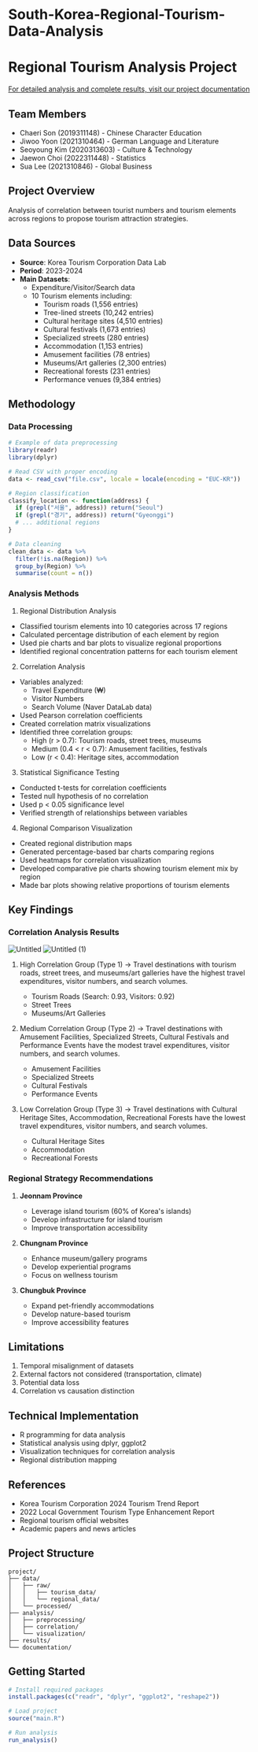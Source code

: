 # South-Korea-Regional-Tourism-Data-Analysis

# Regional Tourism Analysis Project

[For detailed analysis and complete results, visit our project documentation](https://hazel-grass-f77.notion.site/Project_4-93b08aaf0e0d406dba7ba6b90f4ac6d8)

## Team Members
- Chaeri Son (2019311148) - Chinese Character Education
- Jiwoo Yoon (2021310464) - German Language and Literature
- Seoyoung Kim (2020313603) - Culture & Technology
- Jaewon Choi (2022311448) - Statistics
- Sua Lee (2021310846) - Global Business

## Project Overview
Analysis of correlation between tourist numbers and tourism elements across regions to propose tourism attraction strategies.

## Data Sources
- **Source**: Korea Tourism Corporation Data Lab
- **Period**: 2023-2024
- **Main Datasets**:
  - Expenditure/Visitor/Search data
  - 10 Tourism elements including:
    - Tourism roads (1,556 entries)
    - Tree-lined streets (10,242 entries)
    - Cultural heritage sites (4,510 entries)
    - Cultural festivals (1,673 entries)
    - Specialized streets (280 entries)
    - Accommodation (1,153 entries)
    - Amusement facilities (78 entries)
    - Museums/Art galleries (2,300 entries)
    - Recreational forests (231 entries)
    - Performance venues (9,384 entries)

## Methodology

### Data Processing
```r
# Example of data preprocessing
library(readr)
library(dplyr)

# Read CSV with proper encoding
data <- read_csv("file.csv", locale = locale(encoding = "EUC-KR"))

# Region classification
classify_location <- function(address) {
  if (grepl("서울", address)) return("Seoul")
  if (grepl("경기", address)) return("Gyeonggi")
  # ... additional regions
}

# Data cleaning
clean_data <- data %>%
  filter(!is.na(Region)) %>%
  group_by(Region) %>%
  summarise(count = n())
```

### Analysis Methods
1. Regional Distribution Analysis
- Classified tourism elements into 10 categories across 17 regions
- Calculated percentage distribution of each element by region
- Used pie charts and bar plots to visualize regional proportions
- Identified regional concentration patterns for each tourism element

2. Correlation Analysis 
- Variables analyzed:
  - Travel Expenditure (₩)
  - Visitor Numbers
  - Search Volume (Naver DataLab data)
- Used Pearson correlation coefficients
- Created correlation matrix visualizations
- Identified three correlation groups:
  - High (r > 0.7): Tourism roads, street trees, museums
  - Medium (0.4 < r < 0.7): Amusement facilities, festivals
  - Low (r < 0.4): Heritage sites, accommodation

3. Statistical Significance Testing
- Conducted t-tests for correlation coefficients
- Tested null hypothesis of no correlation
- Used p < 0.05 significance level
- Verified strength of relationships between variables

4. Regional Comparison Visualization
- Created regional distribution maps
- Generated percentage-based bar charts comparing regions
- Used heatmaps for correlation visualization
- Developed comparative pie charts showing tourism element mix by region
- Made bar plots showing relative proportions of tourism elements

## Key Findings

### Correlation Analysis Results
![Untitled](https://github.com/user-attachments/assets/5f321e87-168d-448e-a47b-4987014d3972)
![Untitled (1)](https://github.com/user-attachments/assets/b19d1fc3-91c2-4cc3-b0e1-282b008811aa)

1. High Correlation Group (Type 1) -> Travel destinations with tourism roads, street trees, and museums/art galleries have the highest travel expenditures, visitor numbers, and search volumes.
   - Tourism Roads (Search: 0.93, Visitors: 0.92)
   - Street Trees
   - Museums/Art Galleries

3. Medium Correlation Group (Type 2) -> Travel destinations with Amusement Facilities, Specialized Streets, Cultural Festivals and Performance Events have the modest travel expenditures, visitor numbers, and search volumes.
   - Amusement Facilities
   - Specialized Streets
   - Cultural Festivals
   - Performance Events

4. Low Correlation Group (Type 3) -> Travel destinations with Cultural Heritage Sites, Accommodation, Recreational Forests have the
   lowest travel expenditures, visitor numbers, and search volumes. 
   - Cultural Heritage Sites
   - Accommodation
   - Recreational Forests

### Regional Strategy Recommendations
1. **Jeonnam Province**
   - Leverage island tourism (60% of Korea's islands)
   - Develop infrastructure for island tourism
   - Improve transportation accessibility

2. **Chungnam Province**
   - Enhance museum/gallery programs
   - Develop experiential programs
   - Focus on wellness tourism

3. **Chungbuk Province**
   - Expand pet-friendly accommodations
   - Develop nature-based tourism
   - Improve accessibility features

## Limitations
1. Temporal misalignment of datasets
2. External factors not considered (transportation, climate)
3. Potential data loss
4. Correlation vs causation distinction

## Technical Implementation
- R programming for data analysis
- Statistical analysis using dplyr, ggplot2
- Visualization techniques for correlation analysis
- Regional distribution mapping

## References
- Korea Tourism Corporation 2024 Tourism Trend Report
- 2022 Local Government Tourism Type Enhancement Report
- Regional tourism official websites
- Academic papers and news articles

## Project Structure
```
project/
├── data/
│   ├── raw/
│   │   ├── tourism_data/
│   │   └── regional_data/
│   └── processed/
├── analysis/
│   ├── preprocessing/
│   ├── correlation/
│   └── visualization/
├── results/
└── documentation/
```

## Getting Started
```r
# Install required packages
install.packages(c("readr", "dplyr", "ggplot2", "reshape2"))

# Load project
source("main.R")

# Run analysis
run_analysis()
